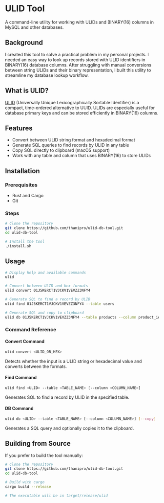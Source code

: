 # ULID Tool

A command-line utility for working with ULIDs and BINARY(16) columns in MySQL and other databases.

## Background

I created this tool to solve a practical problem in my personal projects. I needed an easy way to look up records stored with ULID identifiers in BINARY(16) database columns. After struggling with manual conversions between string ULIDs and their binary representation, I built this utility to streamline my database lookup workflow.

## What is ULID?

[ULID](https://github.com/ulid/spec) (Universally Unique Lexicographically Sortable Identifier) is a compact, time-ordered alternative to UUID. ULIDs are especially useful for database primary keys and can be stored efficiently in BINARY(16) columns.

## Features

- Convert between ULID string format and hexadecimal format
- Generate SQL queries to find records by ULID in any table
- Copy SQL directly to clipboard (macOS support)
- Work with any table and column that uses BINARY(16) to store ULIDs

## Installation

### Prerequisites

- Rust and Cargo
- Git

### Steps

```bash
# Clone the repository
git clone https://github.com/thanipro/ulid-db-tool.git
cd ulid-db-tool

# Install the tool
./install.sh
```

## Usage

```bash
# Display help and available commands
ulid

# Convert between ULID and hex formats
ulid convert 01J5KERCT1VJCKV1VEVZZ3NFY4

# Generate SQL to find a record by ULID
ulid find 01J5KERCT1VJCKV1VEVZZ3NFY4 --table users

# Generate SQL and copy to clipboard
ulid db 01J5KERCT1VJCKV1VEVZZ3NFY4 --table products --column product_id --copy
```

### Command Reference

#### Convert Command

```bash
ulid convert <ULID_OR_HEX>
```

Detects whether the input is a ULID string or hexadecimal value and converts between the formats.

#### Find Command

```bash
ulid find <ULID> --table <TABLE_NAME> [--column <COLUMN_NAME>]
```

Generates SQL to find a record by ULID in the specified table.

#### DB Command

```bash
ulid db <ULID> --table <TABLE_NAME> [--column <COLUMN_NAME>] [--copy]
```

Generates a SQL query and optionally copies it to the clipboard.

## Building from Source

If you prefer to build the tool manually:

```bash
# Clone the repository
git clone https://github.com/thanipro/ulid-db-tool.git
cd ulid-db-tool

# Build with cargo
cargo build --release

# The executable will be in target/release/ulid
```